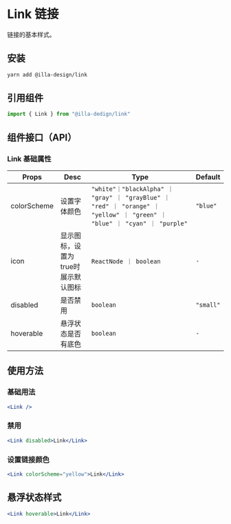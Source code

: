 # Link 链接

链接的基本样式。

## 安装

```bash
yarn add @illa-design/link
```

## 引用组件

```jsx
import { Link } from "@illa-dedign/link"
```

## 组件接口（API）

### Link 基础属性

| Props       | Desc                | Type                                                                                            | Default   |
|-------------|---------------------|-------------------------------------------------------------------------------------------------|-----------|
| colorScheme | 设置字体颜色              | `"white"｜"blackAlpha" ｜ "gray" ｜ "grayBlue" ｜ "red" ｜ "orange" ｜ "yellow" ｜ "green" ｜ "blue" ｜ "cyan" ｜ "purple"` | `"blue"`  |
| icon        | 显示图标，设置为true时展示默认图标 | `ReactNode ｜ boolean`                                                                             | `-`       |
| disabled    | 是否禁用                | `boolean`                                                                                       | `"small"` |
| hoverable   | 悬浮状态是否有底色           | `boolean`                                                                                       | `-`       |

## 使用方法

### 基础用法

```jsx
<Link />
```

### 禁用

```jsx
<Link disabled>Link</Link>
```

### 设置链接颜色

```jsx
<Link colorScheme="yellow">Link</Link>
```

## 悬浮状态样式

```jsx
<Link hoverable>Link</Link>
```
